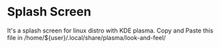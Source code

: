 # Splash Screen
It's a splash screen for linux distro with KDE plasma.
Copy and Paste this file in /home/${user}/.local/share/plasma/look-and-feel/
